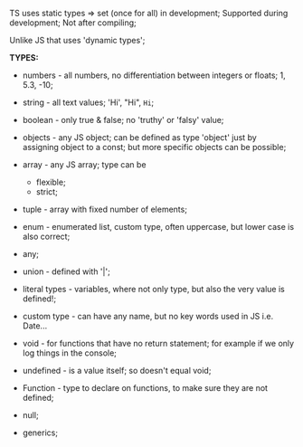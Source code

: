 TS uses static types => set (once for all) in development; Supported during development; Not after compiling;

Unlike JS that uses 'dynamic types';

**TYPES:**

+ numbers - all numbers, no differentiation between integers or floats; 1, 5.3, -10;

+ string - all text values; 'Hi', "Hi", `Hi`;

+ boolean - only true & false; no 'truthy' or 'falsy' value;

+ objects  - any JS object; can be defined as type 'object' just by assigning object to a const; but more specific objects can be possible;

+ array - any JS array; type can be 
    - flexible;
    - strict;

+ tuple - array with fixed number of elements;

+ enum - enumerated list, custom type, often uppercase, but lower case is also correct;

+ any;

+ union - defined with '|';

+ literal types - variables, where not only type, but also the very value is defined!;

+ custom type - can have any name, but no key words used in JS i.e. Date...

+ void - for functions that have no return statement; for example if we only log things in the console;

+ undefined - is a value itself; so doesn't equal void;

+ Function - type to declare on functions, to make sure they are not defined; 

+ null; 

+ generics;

